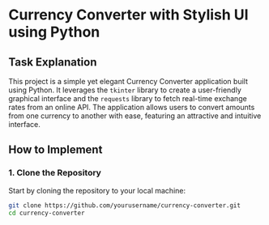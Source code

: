 # Currency Converter with Stylish UI using Python

## Task Explanation

This project is a simple yet elegant Currency Converter application built using Python. It leverages the `tkinter` library to create a user-friendly graphical interface and the `requests` library to fetch real-time exchange rates from an online API. The application allows users to convert amounts from one currency to another with ease, featuring an attractive and intuitive interface.

## How to Implement

### 1. Clone the Repository
Start by cloning the repository to your local machine:
```bash
git clone https://github.com/yourusername/currency-converter.git
cd currency-converter
